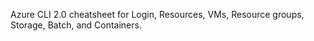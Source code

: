 Azure CLI 2.0 cheatsheet for Login, Resources, VMs, Resource groups, Storage, Batch, and Containers.

